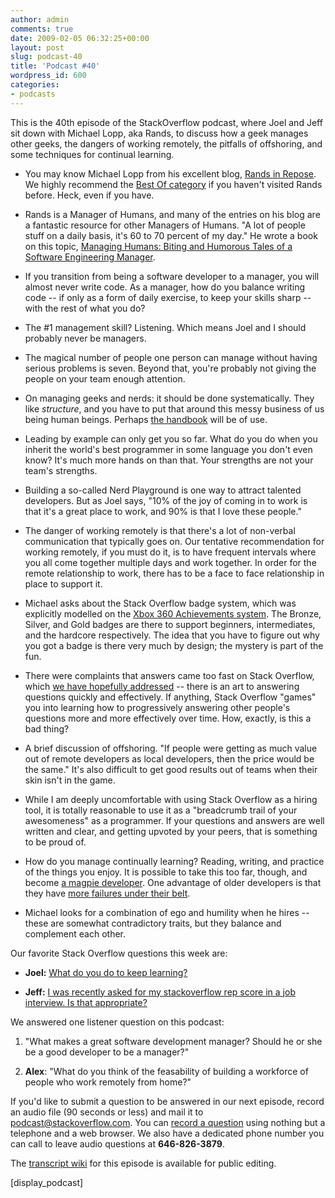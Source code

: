 ```yaml
---
author: admin
comments: true
date: 2009-02-05 06:32:25+00:00
layout: post
slug: podcast-40
title: 'Podcast #40'
wordpress_id: 600
categories:
- podcasts
---
```


This is the 40th episode of the StackOverflow podcast, where
Joel and Jeff sit down with Michael Lopp, aka Rands, to discuss how a geek manages other geeks, the dangers of working remotely, the pitfalls of offshoring, and some techniques for continual learning.






  * You may know Michael Lopp from his excellent blog, [Rands in Repose](http://www.randsinrepose.com/). We highly recommend the [Best Of category](http://www.randsinrepose.com/archives/cat_best_of.html) if you haven't visited Rands before. Heck, even if you have.  



  * Rands is a Manager of Humans, and many of the entries on his blog are a fantastic resource for other Managers of Humans. "A lot of people stuff on a daily basis, it's 60 to 70 percent of my day." He wrote a book on this topic, [Managing Humans: Biting and Humorous Tales of a Software Engineering Manager](http://www.amazon.com/dp/159059844X/?tag=codinghorror-20).


  * If you transition from being a software developer to a manager, you will almost never write code. As a manager, how do you balance writing code -- if only as a form of daily exercise, to keep your skills sharp -- with the rest of what you do?  



  * The #1 management skill? Listening. Which means Joel and I should probably never be managers.


  * The magical number of people one person can manage without having serious problems is seven. Beyond that, you're probably not giving the people on your team enough attention.


  * On managing geeks and nerds: it should be done systematically. They like _structure_, and you have to put that around this messy business of us being human beings. Perhaps [the handbook](http://www.randsinrepose.com/archives/2007/11/11/the_nerd_handbook.html) will be of use.


  * Leading by example can only get you so far. What do you do when you inherit the world's best programmer in some language you don't even know? It's much more hands on than that. Your strengths are not your team's strengths.


  * Building a so-called Nerd Playground is one way to attract talented developers. But as Joel says, "10% of the joy of coming in to work is that it's a great place to work, and 90% is that I love these people."


  * The danger of working remotely is that there's a lot of non-verbal communication that typically goes on. Our tentative recommendation for working remotely, if you must do it, is to have frequent intervals where you all come together multiple days and work together. In order for the remote relationship to work, there has to be a face to face relationship in place to support it.


  * Michael asks about the Stack Overflow badge system, which was explicitly modelled on the [Xbox 360 Achievements system](http://xbox.gamespy.com/articles/680/680891p1.html). The Bronze, Silver, and Gold badges are there to support beginners, intermediates, and the hardcore respectively. The idea that you have to figure out why you got a badge is there very much by design; the mystery is part of the fun.


  * There were complaints that answers came too fast on Stack Overflow, which [we have hopefully addressed](http://blog.stackoverflow.com/2008/10/solving-the-fastest-gun-in-the-west-problem/) -- there is an art to answering questions quickly and effectively. If anything, Stack Overflow "games" you into learning how to progressively answering other people's questions more and more effectively over time. How, exactly, is this a bad thing?


  * A brief discussion of offshoring. "If people were getting as much value out of remote developers as local developers, then the price would be the same." It's also difficult to get good results out of teams when their skin isn't in the game.


  * While I am deeply uncomfortable with using Stack Overflow as a hiring tool, it is totally reasonable to use it as a "breadcrumb trail of your awesomeness" as a programmer. If your questions and answers are well written and clear, and getting upvoted by your peers, that is something to be proud of.


  * How do you manage continually learning? Reading, writing, and practice of the things you enjoy. It is possible to take this too far, though, and become [a magpie developer](http://www.codinghorror.com/blog/archives/000916.html). One advantage of older developers is that they have [more failures under their belt](http://www.codinghorror.com/blog/archives/000576.html).


  * Michael looks for a combination of ego and humility when he hires -- these are somewhat contradictory traits, but they balance and complement each other.




Our favorite Stack Overflow questions this week are:






  * **Joel:** [What do you do to keep learning?](http://stackoverflow.com/questions/201189/what-do-you-do-to-keep-learning)


  * **Jeff:** [I was recently asked for my stackoverflow rep score in a job interview. Is that appropriate?](http://stackoverflow.com/questions/502492/i-was-recently-asked-for-my-stackoverflow-rep-score-in-a-job-interview-is-that-a)




We answered one listener question on this podcast:






  1. "What makes a great software development manager? Should he or she be a good developer to be a manager?"


  2. **Alex**: "What do you think of the feasability of building a workforce of people who work remotely from home?"  






If you'd like to submit a question to be answered in our next episode, record an audio file (90 seconds or less) and mail it to [podcast@stackoverflow.com](mailto:podcast@stackoverflow.com). You can [record a question](http://blog.stackoverflow.com/index.php/2008/05/recording-podcast-questions-using-your-telephone/) using nothing but a telephone and a web browser. We also have a dedicated phone number you can call to leave audio questions at **646-826-3879**.






The [transcript wiki](https://stackoverflow.fogbugz.com/default.asp?W29028) for this episode is available for public editing.






[display_podcast]

